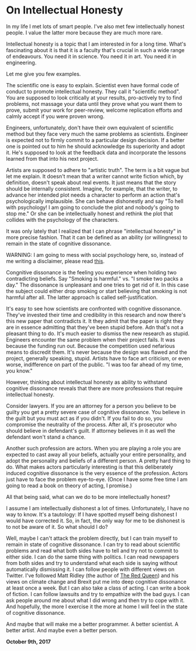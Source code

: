 # On Intellectual Honesty



In my life I met lots of smart people. I've also met few intellectually honest people. I value the latter more because they are much more rare.

Intellectual honesty is a topic that I am interested in for a long time. What's fascinating about it is that it is a faculty that's crucial in such a wide range of endeavours. You need it in science. You need it in art. You need it in engineering.

Let me give you few examples.

The scientific one is easy to explain. Scientist even have formal code of conduct to promote intellectual honesty. They call it "scientific method". You are supposed to look critically at your results, pro-actively try to find problems, not massage your data until they prove what you want them to prove, submit your work for peer-review, welcome replication efforts and calmly accept if you were proven wrong.

Engineers, unfortunately, don't have their own equivalent of scientific method but they face very much the same problems as scientists. Engineer is expected not to firmly commit to a particular design decision. If a better one is pointed out to him he should acknowledge its superiority and adopt it. He's supposed to look at the feedback data and incorporate the lessons learned from that into his next project.

Artists are supposed to adhere to "artistic truth". The term is a bit vague but let me explain. It doesn't mean that a writer cannot write fiction which, by definition, doesn't speak about real events. It just means that the story should be internally consistent. Imagine, for example, that the writer, to advance her intended plot needs a character to perform an action that's psychologically implausible. She can behave dishonestly and say "To hell with psychology! I am going to conclude the plot and nobody's going to stop me." Or she can be intellectually honest and rethink the plot that collides with the psychology of the characters.

It was only lately that I realized that I can phrase "intellectual honesty" in more precise fashion. That it can be defined as an ability (or willingness) to remain in the state of cognitive dissonance.

WARNING: I am going to mess with social psychology here, so, instead of me writing a disclaimer, please read [this](http://slatestarcodex.com/2013/06/22/social-psychology-is-a-flamethrower/).

Congnitive dissonance is the feeling you experience when holding two contradicting beliefs. Say "Smoking is harmful." vs. "I smoke two packs a day." The dissonance is unpleasant and one tries to get rid of it. In this case the subject could either drop smoking or start believing that smoking is not harmful after all. The latter approach is called self-justification.

It's easy to see how scientists are confronted with cognitive dissonance. They've invested their time and credibility in this research and now there's this new paper that contradicts it. It they admit that the paper is right they are in essence admitting that they've been stupid before. Adn that's not a pleasant thing to do. It's much easier to dismiss the new research as stupid. Engineers encounter the same problem when their project fails. It was because the funding run out. Because the competition used nefarious means to discredit them. It's never because the design was flawed and the project, generally speaking, stupid. Artists have to face art criticism, or even worse, indifference on part of the public. "I was too far ahead of my time, you know."

However, thinking about intellectual honesty as ability to withstand cognitive dissonance reveals that there are more professions that require intellectual honesty.

Consider lawyers. If you are an attorney for a person you believe to be guilty you get a pretty severe case of cognitive dissonance. You believe in the guilt but you must act as if you didn't. If you fail to do so, you compromise the neutrality of the process. After all, it's prosecutor who should believe in defendant's guilt. If attorney believes in it as well the defendant won't stand a chance.

Another such profession are actors. When you are playing a role you are expected to cast away all your beliefs, actually your entire personality, and adopt the personality and beliefs of a different person. A pretty hard thing to do. What makes actors particularly interesting is that this deliberately induced cognitive dissonance is the very essence of the profession. Actors just have to face the problem eye-to-eye. (Once I have some free time I am going to read a book on theory of acting, I promise.)

All that being said, what can we do to be more intellectually honest?

I assume I am intellectually dishonest a lot of times. Unfortunately, I have no way to know. It's a tautology: If I have spotted myself being dishonest I would have corrected it. So, in fact, the only way for me to be dishonest is to not be aware of it. So what should I do?

Well, maybe I can't attack the problem directly, but I can train myself to remain in state of cognitive dissonance. I can try to read about scientific problems and read what both sides have to tell and try not to commit to either side. I can do the same thing with politics. I can read newspapers from both sides and try to understand what each side is saying without automatically dismissing it. I can follow people with different views on Twitter. I've followed Matt Ridley (the author of [The Red Queen](https://en.wikipedia.org/wiki/The_Red_Queen:_Sex_and_the_Evolution_of_Human_Nature)) and his views on climate change and Brexit put me into deep cognitive dissonance at least once a week. But I can also take a class of acting. I can write a book of fiction. I can follow lawsuits and try to empathize with the bad guys. I can ask people around me about what I did wrong and then try to cope with it. And hopefully, the more I exercise it the more at home I will feel in the state of cognitive dissonance.

And maybe that will make me a better programmer. A better scientist. A better artist. And maybe even a better person.

**October 9th, 2017**